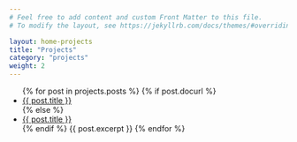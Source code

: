 ```yaml
---
# Feel free to add content and custom Front Matter to this file.
# To modify the layout, see https://jekyllrb.com/docs/themes/#overriding-theme-defaults

layout: home-projects
title: "Projects"
category: "projects"
weight: 2
---
```

<ul>
  {% for post in projects.posts %}
    {% if post.docurl %}
      <li><a href="{{ projects.baseurl }}{{ projects.docurl }}">{{ post.title }}</a></li>
    {% else %}
      <li><a href="{{ projects.baseurl }}{{ projects.url }}">{{ post.title }}</a></li>
    {% endif %}
    {{ post.excerpt }}
  {% endfor %}
</ul>